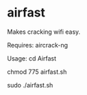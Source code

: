 # airfast
  Makes cracking wifi easy. 

Requires:
  aircrack-ng

Usage:
  cd Airfast
	
  chmod 775 airfast.sh
  
  sudo ./airfast.sh
